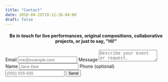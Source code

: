 ```yaml
---
title: "Contact"
date: 2018-04-25T19:12:28-04:00
draft: false
---
```

<h4>
  <center>
Be in touch for live performances, original compositions, collaborative projects, or just to say, "Hi!"
  </center>
</h4>

<form method="POST" action="https://formspree.io/swiftglidden@gmail.com">
  <label for="email">Email</label>
  <input name="email" placeholder="me@example.com" type="email" required>
  <label for="message">Message</label>
  <textarea name="message" placeholder="Describe your event or request." required></textarea>
  <label for="name">Name</label>
  <input type="text" name="name" placeholder="Jane Doe" required>
  <label for="phone">Phone (optional)</label>
  <input type="tel" name="phone" placeholder="(555) 555-555">
  <button type="submit">Send</button>
</form>
